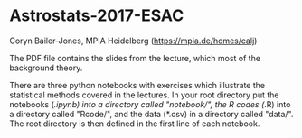 # Astrostats-2017-ESAC

Coryn Bailer-Jones, MPIA Heidelberg (https://mpia.de/homes/calj)

The PDF file contains the slides from the lecture, which most of the background theory.

There are three python notebooks with exercises which illustrate the statistical methods covered in the lectures.
In your root directory put the notebooks (*.ipynb) into a directory called "notebook/", the R codes (*.R) into a directory called "Rcode/", and the data (*.csv) in a directory called "data/". The root directory is then defined in the first line of each notebook.

